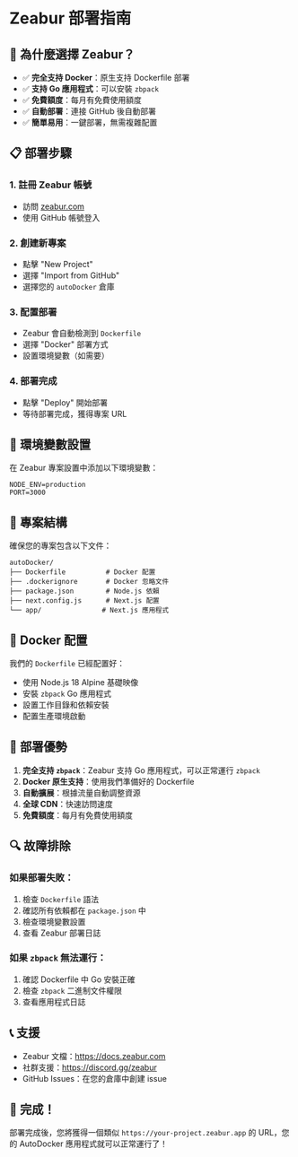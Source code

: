# Zeabur 部署指南

## 🚀 為什麼選擇 Zeabur？

- ✅ **完全支持 Docker**：原生支持 Dockerfile 部署
- ✅ **支持 Go 應用程式**：可以安裝 `zbpack`
- ✅ **免費額度**：每月有免費使用額度
- ✅ **自動部署**：連接 GitHub 後自動部署
- ✅ **簡單易用**：一鍵部署，無需複雜配置

## 📋 部署步驟

### 1. 註冊 Zeabur 帳號
- 訪問 [zeabur.com](https://zeabur.com)
- 使用 GitHub 帳號登入

### 2. 創建新專案
- 點擊 "New Project"
- 選擇 "Import from GitHub"
- 選擇您的 `autoDocker` 倉庫

### 3. 配置部署
- Zeabur 會自動檢測到 `Dockerfile`
- 選擇 "Docker" 部署方式
- 設置環境變數（如需要）

### 4. 部署完成
- 點擊 "Deploy" 開始部署
- 等待部署完成，獲得專案 URL

## 🔧 環境變數設置

在 Zeabur 專案設置中添加以下環境變數：

```
NODE_ENV=production
PORT=3000
```

## 📁 專案結構

確保您的專案包含以下文件：

```
autoDocker/
├── Dockerfile          # Docker 配置
├── .dockerignore       # Docker 忽略文件
├── package.json        # Node.js 依賴
├── next.config.js      # Next.js 配置
└── app/               # Next.js 應用程式
```

## 🐳 Docker 配置

我們的 `Dockerfile` 已經配置好：
- 使用 Node.js 18 Alpine 基礎映像
- 安裝 `zbpack` Go 應用程式
- 設置工作目錄和依賴安裝
- 配置生產環境啟動

## 🚀 部署優勢

1. **完全支持 `zbpack`**：Zeabur 支持 Go 應用程式，可以正常運行 `zbpack`
2. **Docker 原生支持**：使用我們準備好的 Dockerfile
3. **自動擴展**：根據流量自動調整資源
4. **全球 CDN**：快速訪問速度
5. **免費額度**：每月有免費使用額度

## 🔍 故障排除

### 如果部署失敗：
1. 檢查 `Dockerfile` 語法
2. 確認所有依賴都在 `package.json` 中
3. 檢查環境變數設置
4. 查看 Zeabur 部署日誌

### 如果 `zbpack` 無法運行：
1. 確認 Dockerfile 中 Go 安裝正確
2. 檢查 `zbpack` 二進制文件權限
3. 查看應用程式日誌

## 📞 支援

- Zeabur 文檔：https://docs.zeabur.com
- 社群支援：https://discord.gg/zeabur
- GitHub Issues：在您的倉庫中創建 issue

## 🎉 完成！

部署完成後，您將獲得一個類似 `https://your-project.zeabur.app` 的 URL，您的 AutoDocker 應用程式就可以正常運行了！
